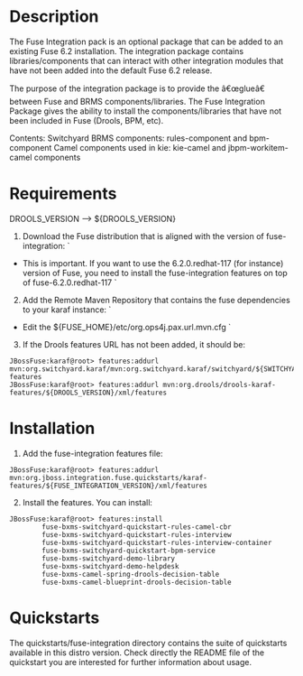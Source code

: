Description
============
The Fuse Integration pack is an optional package that can be added to an existing Fuse 6.2 installation.  The integration package contains libraries/components that can interact with other integration modules that have not been added into the default Fuse 6.2 release. 

The purpose of the integration package is to provide the â€œglueâ€ between Fuse and BRMS components/libraries.  The Fuse Integration Package gives the ability to install the components/libraries that have not been included in Fuse (Drools, BPM, etc).

Contents:
Switchyard BRMS components: rules-component and bpm-component
Camel components used in kie: kie-camel and jbpm-workitem-camel components


Requirements
============
DROOLS_VERSION --> ${DROOLS_VERSION}

1.  Download the Fuse distribution that is aligned with the version of fuse-integration:
    `
  * This is important. If you want to use the 6.2.0.redhat-117 (for instance) version of Fuse, you need to install the fuse-integration features on top of fuse-6.2.0.redhat-117
     `
2.  Add the Remote Maven Repository that contains the fuse dependencies to your karaf instance:
    `
  * Edit the ${FUSE_HOME}/etc/org.ops4j.pax.url.mvn.cfg
     `
3.  If the Drools features URL has not been added, it should be:
```
JBossFuse:karaf@root> features:addurl mvn:org.switchyard.karaf/mvn:org.switchyard.karaf/switchyard/${SWITCHYARD_VERSION}/xml/core-features
JBossFuse:karaf@root> features:addurl mvn:org.drools/drools-karaf-features/${DROOLS_VERSION}/xml/features
```

Installation
============
1.   Add the fuse-integration features file: 
```
JBossFuse:karaf@root> features:addurl mvn:org.jboss.integration.fuse.quickstarts/karaf-features/${FUSE_INTEGRATION_VERSION}/xml/features
```
2.  Install the features. You can install: 
```
JBossFuse:karaf@root> features:install    
        fuse-bxms-switchyard-quickstart-rules-camel-cbr             
        fuse-bxms-switchyard-quickstart-rules-interview             
        fuse-bxms-switchyard-quickstart-rules-interview-container   
        fuse-bxms-switchyard-quickstart-bpm-service
        fuse-bxms-switchyard-demo-library
        fuse-bxms-switchyard-demo-helpdesk
        fuse-bxms-camel-spring-drools-decision-table
        fuse-bxms-camel-blueprint-drools-decision-table
```

Quickstarts
============
The quickstarts/fuse-integration directory contains the suite of quickstarts available in this distro version. Check directly the README file of the quickstart you are interested for further information about usage.

